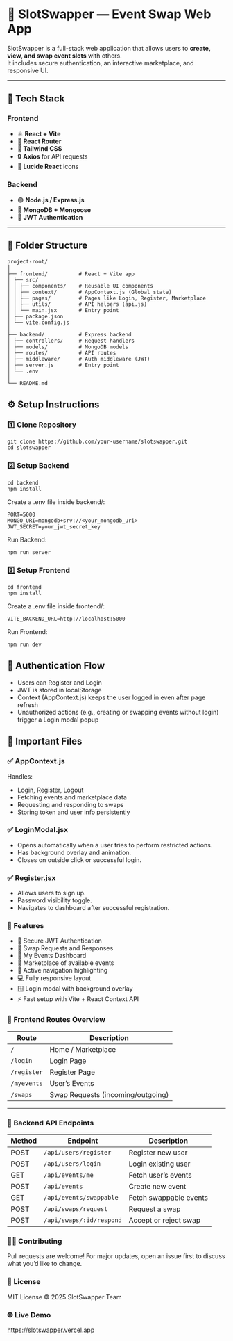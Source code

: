 # 🎯 SlotSwapper — Event Swap Web App

SlotSwapper is a full-stack web application that allows users to **create, view, and swap event slots** with others.  
It includes secure authentication, an interactive marketplace, and responsive UI.

---

## 🚀 Tech Stack

### Frontend
- ⚛️ **React + Vite**
- 🧩 **React Router**
- 🎨 **Tailwind CSS**
- 🔒 **Axios** for API requests
- 💬 **Lucide React** icons

### Backend
- 🟢 **Node.js / Express.js**
- 🧱 **MongoDB + Mongoose**
- 🔑 **JWT Authentication**

---

## 📂 Folder Structure
```
project-root/
│
├── frontend/          # React + Vite app
│ ├── src/
│ │ ├── components/    # Reusable UI components
│ │ ├── context/       # AppContext.js (Global state)
│ │ ├── pages/         # Pages like Login, Register, Marketplace
│ │ ├── utils/         # API helpers (api.js)
│ │ └── main.jsx       # Entry point
│ ├── package.json
│ └── vite.config.js
│
├── backend/           # Express backend
│ ├── controllers/     # Request handlers
│ ├── models/          # MongoDB models
│ ├── routes/          # API routes
│ ├── middleware/      # Auth middleware (JWT)
│ ├── server.js        # Entry point
│ └── .env
│
└── README.md
```

## ⚙️ Setup Instructions

### 1️⃣ Clone Repository
```
git clone https://github.com/your-username/slotswapper.git
cd slotswapper
```
### 2️⃣ Setup Backend
```
cd backend
npm install
```

Create a .env file inside backend/:
```
PORT=5000
MONGO_URI=mongodb+srv://<your_mongodb_uri>
JWT_SECRET=your_jwt_secret_key

```
Run Backend:
```
npm run server
```
### 3️⃣ Setup Frontend
```
cd frontend
npm install
```

Create a .env file inside frontend/:
```
VITE_BACKEND_URL=http://localhost:5000
```
Run Frontend:
```
npm run dev
```

## 🔑 Authentication Flow
- Users can Register and Login
- JWT is stored in localStorage
- Context (AppContext.js) keeps the user logged in even after page refresh
- Unauthorized actions (e.g., creating or swapping events without login) trigger a Login modal popup

## 🧠 Important Files
### ✅ AppContext.js
Handles:
- Login, Register, Logout
- Fetching events and marketplace data
- Requesting and responding to swaps
- Storing token and user info persistently

### ✅ LoginModal.jsx
- Opens automatically when a user tries to perform restricted actions.
- Has background overlay and animation.
- Closes on outside click or successful login.

### ✅ Register.jsx
- Allows users to sign up.
- Password visibility toggle.
- Navigates to dashboard after successful registration.

### 💅 Features
- 🔐 Secure JWT Authentication
- 🔁 Swap Requests and Responses
- 🧾 My Events Dashboard
- 🏪 Marketplace of available events
- 🧭 Active navigation highlighting
- 💻 Fully responsive layout
- 🪟 Login modal with background overlay
- ⚡ Fast setup with Vite + React Context API

### 🧭 Frontend Routes Overview

| Route        | Description                  |
|---------------|------------------------------|
| `/`           | Home / Marketplace           |
| `/login`      | Login Page                   |
| `/register`   | Register Page                |
| `/myevents`   | User’s Events                |
| `/swaps`      | Swap Requests (incoming/outgoing) |

---

### 🧰 Backend API Endpoints

| Method | Endpoint                | Description                |
|---------|--------------------------|-----------------------------|
| POST    | `/api/users/register`    | Register new user           |
| POST    | `/api/users/login`       | Login existing user         |
| GET     | `/api/events/me`         | Fetch user’s events         |
| POST    | `/api/events`            | Create new event            |
| GET     | `/api/events/swappable`  | Fetch swappable events      |
| POST    | `/api/swaps/request`     | Request a swap              |
| POST    | `/api/swaps/:id/respond` | Accept or reject swap       |

### 👩‍💻 Contributing

Pull requests are welcome!
For major updates, open an issue first to discuss what you’d like to change.

### 📜 License

MIT License © 2025 SlotSwapper Team

### 🌐 Live Demo 

https://slotswapper.vercel.app
